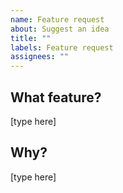 ```yaml
---
name: Feature request
about: Suggest an idea
title: ""
labels: Feature request
assignees: ""
---
```


## What feature?

[type here]

## Why?

[type here]
